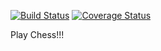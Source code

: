 [![Build Status](https://travis-ci.org/deniscostadsc/chess.png?branch=master)](https://travis-ci.org/deniscostadsc/chess)
[![Coverage Status](https://coveralls.io/repos/deniscostadsc/chess/badge.png)](https://coveralls.io/r/deniscostadsc/chess)

Play Chess!!!